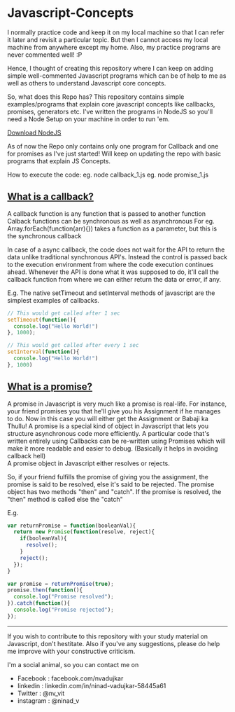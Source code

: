 # Javascript-Concepts
I normally practice code and keep it on my local machine so that I can refer it later and revisit a particular topic.
But then I cannot access my local machine from anywhere except my home. Also, my practice programs are never commented well! :P

Hence, I thought of creating this repository where I can keep on adding simple well-commented Javascript programs which can be of help to me as well as others to understand Javascript core concepts.

So, what does this Repo has?
This repository contains simple examples/programs that explain core javascript concepts like callbacks, promises, generators etc.
I've written the programs in NodeJS so you'll need a Node Setup on your machine in order to run 'em.

[Download NodeJS](https://nodejs.org/en/download/)

As of now the Repo only contains only one program for Callback and one for promises as I've just started!
Will keep on updating the repo with basic programs that explain JS Concepts.

How to execute the code:
eg. node callback_1.js
eg. node promise_1.js

## [What is a callback?](./Callbacks/)
A callback function is any function that is passed to another function
Calback functions can be synchronous as well as asynchronous
For eg. Array.forEach(function(arr){}) takes a function as a parameter, but this is the synchronous callback

In case of a async callback, the code does not wait for the API to return the data unlike traditional synchronous API's.
Instead the control is passed back to the execution environment from where the code execution continues ahead.
Whenever the API is done what it was supposed to do, it'll call the callback function from where we can either return the data or error, if any.

E.g.
The native setTimeout and setInterval methods of javascript are the simplest examples of callbacks.
```javascript
// This would get called after 1 sec
setTimeout(function(){
  console.log("Hello World!")
}, 1000);

// This would get called after every 1 sec
setInterval(function(){
  console.log("Hello World!")
}, 1000)
```

## [What is a promise?](./Promises)
A promise in Javascript is very much like a promise is real-life.
For instance, your friend promises you that he'll give you his Assignment if he manages to do.
Now in this case you will either get the Assignment or Babaji ka Thullu!
A promise is a special kind of object in Javascript that lets you structure asynchronous code more efficiently.
A particular code that's written entirely using Callbacks can be re-written using Promises which will make it more readable and
easier to debug. (Basically it helps in avoiding callback hell)
<br/>
A promise object in Javascript either resolves or rejects.

So, if your friend fulfills the promise of giving you the assignment, the promise is said to be resolved, else it's said to be rejected.
The promise object has two methods "then" and "catch".
If the promise is resolved, the "then" method is called else the "catch"

E.g.
```javascript
var returnPromise = function(booleanVal){
  return new Promise(function(resolve, reject){
    if(booleanVal){
      resolve();
    }
    reject();
  });
}

var promise = returnPromise(true);
promise.then(function(){
  console.log("Promise resolved");
}).catch(function(){
  console.log("Promise rejected");
});
```
---------------------------------------------------------------------------------------------------------------
If you wish to contribute to this repository with your study material on Javascript, don't hestitate.
Also if you've any suggestions, please do help me improve with your constructive criticism.

I'm a social animal, so you can contact me on
* Facebook  : facebook.com/nvadujkar
* linkedin  : linkedin.com/in/ninad-vadujkar-58445a61
* Twitter   : @nv_vit
* instagram : @ninad_v
